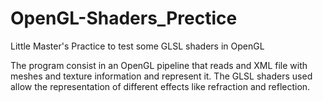 # OpenGL-Shaders_Prectice
Little Master's Practice to test some GLSL shaders in OpenGL

The program consist in an OpenGL pipeline that reads and XML file with meshes and texture information and represent it.
The GLSL shaders used allow the representation of different effects like refraction and reflection.
